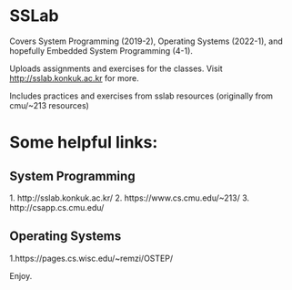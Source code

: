 # SSLab
Covers System Programming (2019-2), Operating Systems (2022-1), 
and hopefully Embedded System Programming (4-1).

Uploads assignments and exercises for the classes.
Visit http://sslab.konkuk.ac.kr for more.

Includes practices and exercises from sslab resources (originally from cmu/~213 resources)

<h1> Some helpful links: </h1>
<h2>System Programming</h2>
1. http://sslab.konkuk.ac.kr/ 
2. https://www.cs.cmu.edu/~213/
3. http://csapp.cs.cmu.edu/

<h2> Operating Systems </h2>
1.https://pages.cs.wisc.edu/~remzi/OSTEP/

Enjoy.
